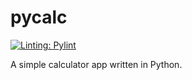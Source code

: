 # pycalc

[![Linting: Pylint](https://img.shields.io/badge/linting-pylint-yellowgreen)](https://github.com/pylint-dev/pylint)

A simple calculator app written in Python.
